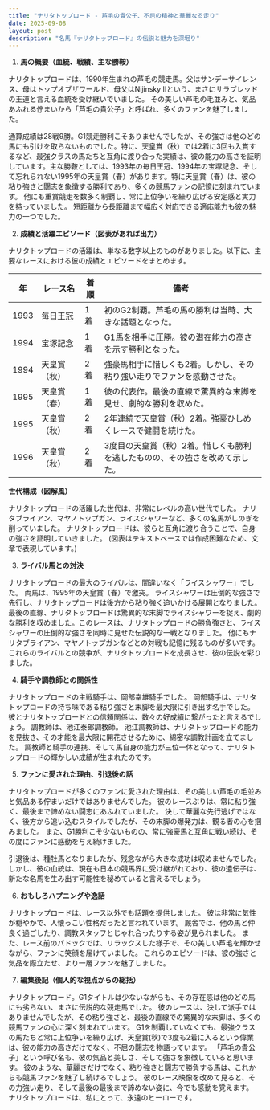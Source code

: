 ```yaml
---
title: "ナリタトップロード - 芦毛の貴公子、不屈の精神と華麗なる走り"
date: 2025-09-08
layout: post
description: "名馬『ナリタトップロード』の伝説と魅力を深堀り"
---
```


1. **馬の概要（血統、戦績、主な勝鞍）**

ナリタトップロードは、1990年生まれの芦毛の競走馬。父はサンデーサイレンス、母はトップオブザワールド、母父はNijinsky IIという、まさにサラブレッドの王道と言える血統を受け継いでいました。  その美しい芦毛の毛並みと、気品あふれる佇まいから「芦毛の貴公子」と呼ばれ、多くのファンを魅了しました。

通算成績は28戦9勝。G1競走勝利こそありませんでしたが、その強さは他のどの馬にも引けを取らないものでした。特に、天皇賞（秋）では2着に3回も入賞するなど、最強クラスの馬たちと互角に渡り合った実績は、彼の能力の高さを証明しています。主な勝鞍としては、1993年の毎日王冠、1994年の宝塚記念、そして忘れられない1995年の天皇賞（春）があります。特に天皇賞（春）は、彼の粘り強さと闘志を象徴する勝利であり、多くの競馬ファンの記憶に刻まれています。  他にも重賞競走を数多く制覇し、常に上位争いを繰り広げる安定感と実力を持っていました。  短距離から長距離まで幅広く対応できる適応能力も彼の魅力の一つでした。


2. **成績と活躍エピソード（図表があれば出力）**

ナリタトップロードの活躍は、単なる数字以上のものがありました。以下に、主要なレースにおける彼の成績とエピソードをまとめます。

| 年 | レース名             | 着順 | 備考                                                                    |
|---|----------------------|------|-----------------------------------------------------------------------------|
| 1993 | 毎日王冠             | 1着  | 初のG2制覇。芦毛の馬の勝利は当時、大きな話題となった。                        |
| 1994 | 宝塚記念             | 1着  | G1馬を相手に圧勝。彼の潜在能力の高さを示す勝利となった。                      |
| 1994 | 天皇賞（秋）         | 2着  | 強豪馬相手に惜しくも2着。しかし、その粘り強い走りでファンを感動させた。            |
| 1995 | 天皇賞（春）         | 1着  | 彼の代表作。最後の直線で驚異的な末脚を見せ、劇的な勝利を収めた。              |
| 1995 | 天皇賞（秋）         | 2着  | 2年連続で天皇賞（秋）2着。強豪ひしめくレースで健闘を続けた。                  |
| 1996 | 天皇賞（秋）         | 2着  | 3度目の天皇賞（秋）2着。惜しくも勝利を逃したものの、その強さを改めて示した。    |


**世代構成（図解風）**

ナリタトップロードの活躍した世代は、非常にレベルの高い世代でした。  ナリタブライアン、マヤノトップガン、ライスシャワーなど、多くの名馬がしのぎを削っていました。  ナリタトップロードは、彼らと互角に渡り合うことで、自身の強さを証明していきました。  (図表はテキストベースでは作成困難なため、文章で表現しています。)


3. **ライバル馬との対決**

ナリタトップロードの最大のライバルは、間違いなく「ライスシャワー」でした。  両馬は、1995年の天皇賞（春）で激突。  ライスシャワーは圧倒的な強さで先行し、ナリタトップロードは後方から粘り強く追いかける展開となりました。  最後の直線、ナリタトップロードは驚異的な末脚でライスシャワーを捉え、劇的な勝利を収めました。このレースは、ナリタトップロードの勝負強さと、ライスシャワーの圧倒的な強さを同時に見せた伝説的な一戦となりました。  他にもナリタブライアン、マヤノトップガンなどとの対戦も記憶に残るものが多いです。  これらのライバルとの競争が、ナリタトップロードを成長させ、彼の伝説を彩りました。


4. **騎手や調教師との関係性**

ナリタトップロードの主戦騎手は、岡部幸雄騎手でした。  岡部騎手は、ナリタトップロードの持ち味である粘り強さと末脚を最大限に引き出す名手でした。  彼とナリタトップロードとの信頼関係は、数々の好成績に繋がったと言えるでしょう。  調教師は、池江泰郎調教師。  池江調教師は、ナリタトップロードの能力を見抜き、その才能を最大限に開花させるために、綿密な調教計画を立てました。  調教師と騎手の連携、そして馬自身の能力が三位一体となって、ナリタトップロードの輝かしい成績が生まれたのです。


5. **ファンに愛された理由、引退後の話**

ナリタトップロードが多くのファンに愛された理由は、その美しい芦毛の毛並みと気品ある佇まいだけではありませんでした。  彼のレースぶりは、常に粘り強く、最後まで諦めない闘志にあふれていました。  決して華麗な先行逃げではなく、後方から追い込むスタイルでしたが、その末脚の爆発力は、観る者の心を掴みました。  また、G1勝利こそ少ないものの、常に強豪馬と互角に戦い続け、その度にファンに感動を与え続けました。

引退後は、種牡馬となりましたが、残念ながら大きな成功は収めませんでした。  しかし、彼の血統は、現在も日本の競馬界に受け継がれており、彼の遺伝子は、新たな名馬を生み出す可能性を秘めていると言えるでしょう。


6. **おもしろハプニングや逸話**

ナリタトップロードは、レース以外でも話題を提供しました。  彼は非常に気性が穏やかで、人懐っこい性格だったと言われています。  厩舎では、他の馬と仲良く過ごしたり、調教スタッフとじゃれ合ったりする姿が見られました。  また、レース前のパドックでは、リラックスした様子で、その美しい芦毛を輝かせながら、ファンに笑顔を届けていました。  これらのエピソードは、彼の強さと気品を際立たせ、より一層ファンを魅了しました。


7. **編集後記（個人的な視点からの総括）**

ナリタトップロード。G1タイトルは少ないながらも、その存在感は他のどの馬にも劣らない、まさに伝説的な競走馬でした。  彼のレースは、決して派手ではありませんでしたが、その粘り強さと、最後の直線での驚異的な末脚は、多くの競馬ファンの心に深く刻まれています。  G1を制覇していなくても、最強クラスの馬たちと常に上位争いを繰り広げ、天皇賞(秋)で3度も2着に入るという偉業は、彼の能力の高さだけでなく、不屈の闘志を物語っています。  「芦毛の貴公子」という呼び名も、彼の気品と美しさ、そして強さを象徴していると思います。  彼のような、華麗さだけでなく、粘り強さと闘志で勝負する馬は、これからも競馬ファンを魅了し続けるでしょう。  彼のレース映像を改めて見ると、その力強い走り、そして最後の最後まで諦めない姿に、今でも感動を覚えます。  ナリタトップロードは、私にとって、永遠のヒーローです。

